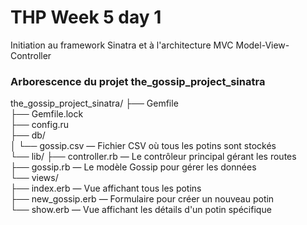 # THP Week 5 day 1

Initiation au framework Sinatra et à l'architecture MVC Model-View-Controller


### Arborescence du projet the_gossip_project_sinatra

the_gossip_project_sinatra/
├── Gemfile    
├── Gemfile.lock    
├── config.ru    
├── db/    
│   └── gossip.csv  — Fichier CSV où tous les potins sont stockés    
└── lib/
    ├── controller.rb  — Le contrôleur principal gérant les routes    
    ├── gossip.rb  — Le modèle Gossip pour gérer les données    
    └── views/    
        ├── index.erb  — Vue affichant tous les potins    
        ├── new_gossip.erb  — Formulaire pour créer un nouveau potin    
        └── show.erb  — Vue affichant les détails d'un potin spécifique    
